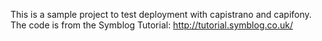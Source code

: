 This is a sample project to test deployment with capistrano and capifony. <br/>
The code is from the Symblog Tutorial: http://tutorial.symblog.co.uk/